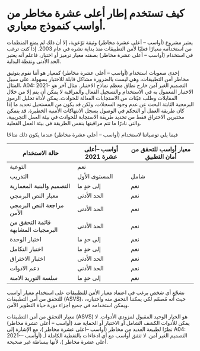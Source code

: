 # كيف تستخدم إطار أعلى عشرة مخاطر من أواسب كنموذج معياري.  

يعتبر مشروع (أواسب – أعلى عشرة مخاطر) وثيقة توّعوية، إلا أن ذلك لم يمنع المنظمات من استخدامه معيارًا فعليًا لأمن التطبيقات منذ بداية نشره في عام 2003. إذا كنت ترغب في استخدام (أواسب – أعلى عشرة مخاطر) بصفته معيار ترميز أو اختبار، فاعلم أنه يعتبر الحد الأدنى ونقطة البداية.

إحدى صعوبات استخدام (أواسب – أعلى عشرة مخاطر) كمعيار هو أننا نقوم بتوثيق مخاطر أمن التطبيقات، وهي ليست بالضرورة مشاكل قابلة للاختبار بسهولة. على سبيل المثال، A04: 2021- التصميم الغير آمن خارج نطاق معظم نماذج الاختبار. مثال آخر هو الاختبار المعمول به في الاستخدام والتسجيل الفعال والمراقبة لا يمكن أن يتم إلا من خلال المقابلات وطلب عيّنات من الاستجابات الفعالة للحوادث. يمكن لأداة تحليل الرموز البرمجية الثابتة البحث عن عدم وجود السجلات، ولكن قد يكون من المستحيل تحديد ما إذا كان طريقة العمل أو التحكم في الوصول يسجل الانتهاكات الأمنية الخطيرة. قد يتمكن مختبرين الاختراق فقط من تحديد طريقة الاستجابة للحوادث في بيئة العمل التجريبية، والتي نادرًا ما تتم مراقبتها بنفس الطريقة في بيئة العمل الفعلية.

فيما يلي توصياتنا لاستخدام (أواسب – أعلى عشرة مخاطر) عندما يكون ذلك متاحًا

| حالة الاستخدام                     | أواسب –أعلى عشرة 2021 | معيار أواسب للتحقق من أمان التطبيق |
|------------------------------------|-----------------------|-----------------------------------|
| التوعية                            | نعم                   |                                   |
| التدريب                            | المستوى الأول         | شامل                              |
|  التصميم والبنية المعمارية         | إلى حدٍ ما                | نعم                               |
| معيار النص البرمجي                 | الحد الأدنى           | نعم                               |
|  مراجعة النص البرمجي الآمن         | الحد الأدنى           | نعم                               |
| قائمة التحقق من البرمجيات المشابهه | الحد الأدنى           | نعم                               |
| اختبار الوحدة                      | إلى حدٍ ما                | نعم                               |
| اختبار التكامل                     | إلى حدٍ ما                | نعم                               |
| اختبار الاختراق                    | الحد الأدنى           | نعم                               |
| دعم الادوات                        | الحد الأدنى           | نعم                               |
| سلسة التوريد الامنة                | إلى حدٍ ما                | نعم                               |


نشجّع أي شخص يرغب في اعتماد معيار الأمن للتطبيقات على استخدام معيار أواسب للتحقق من أمن التطبيقات (ASVS)، حيث أنه مُصمّم لكي يمكننا التحقق منه واختباره، ويمكن استخدامه في جميع أجزاء دورة حياة التطوير الآمن.

معيار التحقق من أمن التطبيقات (ASVS) هو الخيار الوحيد المقبول لمزودي الأدوات. لا يمكن للأدوات الكشف الشامل أو الاختبار أو الحماية ضد (أواسب – أعلى عشرة مخاطر) نظرًا لطبيعة العديد من مخاطر (أواسب –اعلى عشرة مخاطر )، مع الإشارة إلى A04: 2021-التصميم الغير آمن. لا تتفق أواسب مع أي ادعاءات بالتغطية الكاملة لـ (أواسب – أعلى عشرة مخاطر )، لأنها ببساطة غير صحيحة.
